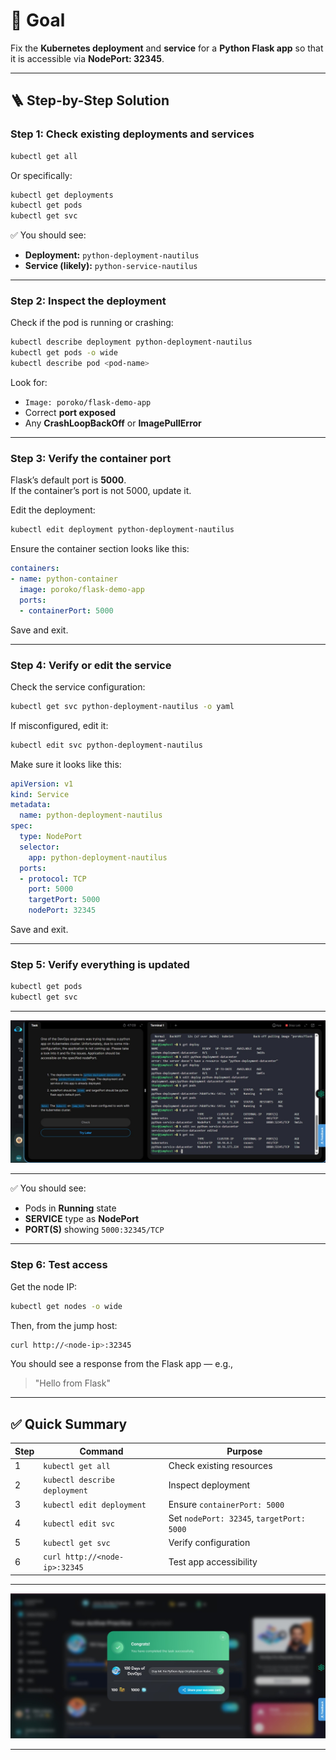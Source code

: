 # 🧭 Goal  

Fix the **Kubernetes deployment** and **service** for a **Python Flask app** so that it is accessible via **NodePort: 32345**.

---

## 🪜 Step-by-Step Solution

### **Step 1: Check existing deployments and services**

```bash
kubectl get all
```

Or specifically:

```bash
kubectl get deployments
kubectl get pods
kubectl get svc
```

✅ You should see:

- **Deployment:** `python-deployment-nautilus`  
- **Service (likely):** `python-service-nautilus`

---

### **Step 2: Inspect the deployment**

Check if the pod is running or crashing:

```bash
kubectl describe deployment python-deployment-nautilus
kubectl get pods -o wide
kubectl describe pod <pod-name>
```

Look for:

- `Image: poroko/flask-demo-app`
- Correct **port exposed**
- Any **CrashLoopBackOff** or **ImagePullError**

---

### **Step 3: Verify the container port**

Flask’s default port is **5000**.  
If the container’s port is not 5000, update it.

Edit the deployment:

```bash
kubectl edit deployment python-deployment-nautilus
```

Ensure the container section looks like this:

```yaml
containers:
- name: python-container
  image: poroko/flask-demo-app
  ports:
  - containerPort: 5000
```

Save and exit.

---

### **Step 4: Verify or edit the service**

Check the service configuration:

```bash
kubectl get svc python-deployment-nautilus -o yaml
```

If misconfigured, edit it:

```bash
kubectl edit svc python-deployment-nautilus
```

Make sure it looks like this:

```yaml
apiVersion: v1
kind: Service
metadata:
  name: python-deployment-nautilus
spec:
  type: NodePort
  selector:
    app: python-deployment-nautilus
  ports:
  - protocol: TCP
    port: 5000
    targetPort: 5000
    nodePort: 32345
```

Save and exit.

---

### **Step 5: Verify everything is updated**

```bash
kubectl get pods
kubectl get svc
```

---

![Screenshot 2](./assets/WhatsApp%20Image%202025-10-08%20at%2010.01.24%20PM.jpeg)

---

✅ You should see:

- Pods in **Running** state  
- **SERVICE** type as **NodePort**  
- **PORT(S)** showing `5000:32345/TCP`

---

### **Step 6: Test access**

Get the node IP:

```bash
kubectl get nodes -o wide
```

Then, from the jump host:

```bash
curl http://<node-ip>:32345
```

You should see a response from the Flask app — e.g.,  
> "Hello from Flask"

---

## ✅ Quick Summary

| Step | Command | Purpose |
|------|----------|----------|
| 1 | `kubectl get all` | Check existing resources |
| 2 | `kubectl describe deployment` | Inspect deployment |
| 3 | `kubectl edit deployment` | Ensure `containerPort: 5000` |
| 4 | `kubectl edit svc` | Set `nodePort: 32345`, `targetPort: 5000` |
| 5 | `kubectl get svc` | Verify configuration |
| 6 | `curl http://<node-ip>:32345` | Test app accessibility |

---

![Screenshot 1](./assets/WhatsApp%20Image%202025-10-08%20at%2010.01.24%20PM%20(1).jpeg)

---
